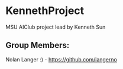 # KennethProject
MSU AIClub project lead by Kenneth Sun

## Group Members:

Nolan Langer :) - https://github.com/langerno
